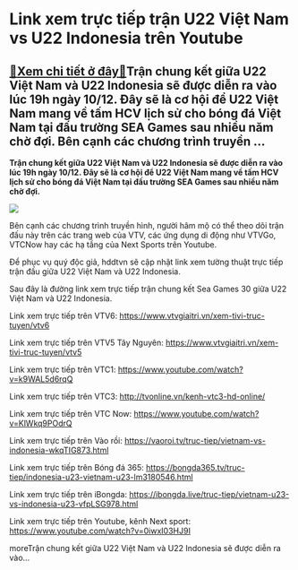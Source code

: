 Link xem trực tiếp trận U22 Việt Nam vs U22 Indonesia trên Youtube
==================================================================

[:gift:Xem chi tiết ở đây:gift:](https://hddtvn.com/link-xem-truc-tiep-tran-u22-viet-nam-vs-u22-indonesia-tren-youtube/)Trận chung kết giữa U22 Việt Nam và U22 Indonesia sẽ được diễn ra vào lúc 19h ngày 10/12. Đây sẽ là cơ hội để U22 Việt Nam mang về tấm HCV lịch sử cho bóng đá Việt Nam tại đấu trường SEA Games sau nhiều năm chờ đợi. Bên cạnh các chương trình truyền …
----------------------------------------------------------------------------------------------------------------------------------------------------------------------------------------------------------------------------------------------------------

**Trận chung kết giữa U22 Việt Nam và U22 Indonesia sẽ được diễn ra vào lúc 19h ngày 10/12. Đây sẽ là cơ hội để U22 Việt Nam mang về tấm HCV lịch sử cho bóng đá Việt Nam tại đấu trường SEA Games sau nhiều năm chờ đợi.**


![](https://hddtvn.com/wp-content/uploads/2021/01/soi-keo-ty-so-nha-cai-tran-u22-indonesia-vs-u22-viet-nam.jpg)


Bên cạnh các chương trình truyền hình, người hâm mộ có thể theo dõi trận đấu này trên các trang web của VTV, các ứng dụng di động như VTVGo, VTCNow hay các hạ tầng của Next Sports trên Youtube.


Để phục vụ quý độc giả, hddtvn sẽ cập nhật link xem tường thuật trực tiếp trận đấu giữa U22 Việt Nam và U22 Indonesia.


Sau đây là đường link xem trực tiếp trận chung kết Sea Games 30 giữa U22 Việt Nam và U22 Indonesia.


Link xem trực tiếp trên VTV6: <https://www.vtvgiaitri.vn/xem-tivi-truc-tuyen/vtv6>


Link xem trực tiếp trên VTV5 Tây Nguyên: <https://www.vtvgiaitri.vn/xem-tivi-truc-tuyen/vtv5>


Link xem trực tiếp trên VTC1: <https://www.youtube.com/watch?v=k9WAL5d6rqQ>


Link xem trực tiếp trên VTC3: <http://tvonline.vn/kenh-vtc3-hd-online/>


Link xem trực tiếp trên VTC Now: <https://www.youtube.com/watch?v=KlWkq9POdrQ>


Link xem trực tiếp trên Vào rồi: <https://vaoroi.tv/truc-tiep/vietnam-vs-indonesia-wkqTIG873.html>


Link xem trực tiếp trên Bóng đá 365: <https://bongda365.tv/truc-tiep/indonesia-u23-vietnam-u23-lm3180546.html>


Link xem trực tiếp trên iBongda: <https://ibongda.live/truc-tiep/vietnam-u23-vs-indonesia-u23-vfpLSG978.html>


Link xem trực tiếp trên Youtube, kênh Next sport: <https://www.youtube.com/watch?v=0iwxI03HJ9I>



moreTrận chung kết giữa U22 Việt Nam và U22 Indonesia sẽ được diễn ra vào…

